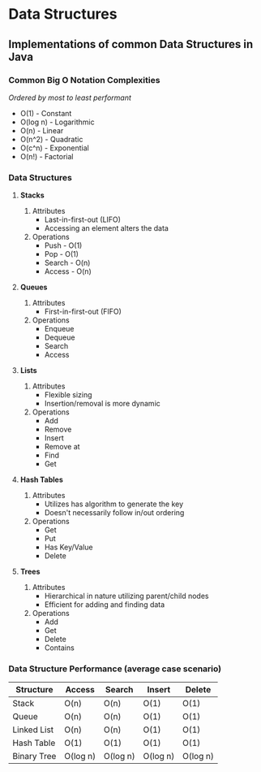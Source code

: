 # Data Structures

## Implementations of common Data Structures in Java

###  Common Big O Notation Complexities
   _Ordered by most to least performant_
   * O(1) - Constant
   * O(log n) - Logarithmic
   * O(n) - Linear
   * O(n^2) - Quadratic
   * O(c^n) - Exponential
   * O(n!) - Factorial

### Data Structures

1. **Stacks**
    1. Attributes
       * Last-in-first-out (LIFO)
       * Accessing an element alters the data
    2. Operations
       * Push - O(1)
       * Pop - O(1)
       * Search - O(n)
       * Access - O(n)
       
2.  **Queues**
    1. Attributes
       * First-in-first-out (FIFO)
    2. Operations
       * Enqueue
       * Dequeue
       * Search
       * Access

3.  **Lists**
    1. Attributes
       * Flexible sizing
       * Insertion/removal is more dynamic
    2. Operations
       * Add
       * Remove
       * Insert
       * Remove at
       * Find
       * Get
       
4.  **Hash Tables**
    1. Attributes
       * Utilizes has algorithm to generate the key
       * Doesn't necessarily follow in/out ordering
    2. Operations
       * Get
       * Put
       * Has Key/Value
       * Delete
       
5.  **Trees**
    1. Attributes
       * Hierarchical in nature utilizing parent/child nodes
       * Efficient for adding and finding data
    2. Operations
       * Add
       * Get
       * Delete
       * Contains
       
### Data Structure Performance (average case scenario)
| Structure   | Access | Search | Insert | Delete |
| ------------| ------ | ------ | ------ | ------ |
|  Stack      | O(n)   | O(n)   | O(1)   | O(1)   |
|  Queue      | O(n)   | O(n)   | O(1)   | O(1)   |
|  Linked List| O(n)   | O(n)   | O(1)   | O(1)   |
|  Hash Table | O(1)   | O(1)   | O(1)   | O(1)   |
|  Binary Tree| O(log n)   | O(log n)   | O(log n)   | O(log n)   |
